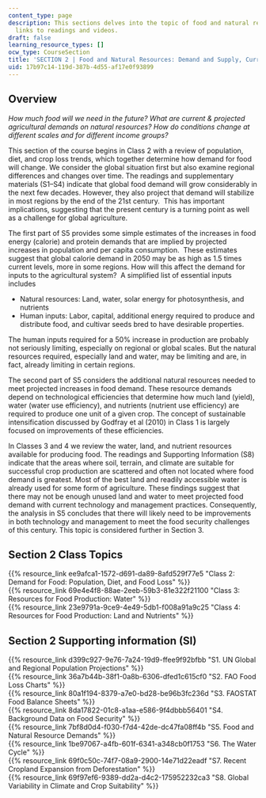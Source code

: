 ```yaml
---
content_type: page
description: This sections delves into the topic of food and natural resources, including
  links to readings and videos.
draft: false
learning_resource_types: []
ocw_type: CourseSection
title: 'SECTION 2 | Food and Natural Resources: Demand and Supply, Current and Projected'
uid: 17b97c14-119d-387b-4d55-af17e0f93899
---
```

## Overview

_How much food will we need in the future? What are current & projected agricultural demands on natural resources? How do conditions change at different scales and for different income groups?_

This section of the course begins in Class 2 with a review of population, diet, and crop loss trends, which together determine how demand for food will change. We consider the global situation first but also examine regional differences and changes over time. The readings and supplementary materials (S1–S4) indicate that global food demand will grow considerably in the next few decades. However, they also project that demand will stabilize in most regions by the end of the 21st century.  This has important implications, suggesting that the present century is a turning point as well as a challenge for global agriculture. 

The first part of S5 provides some simple estimates of the increases in food energy (calorie) and protein demands that are implied by projected increases in population and per capita consumption.  These estimates suggest that global calorie demand in 2050 may be as high as 1.5 times current levels, more in some regions. How will this affect the demand for inputs to the agricultural system?  A simplified list of essential inputs includes

- Natural resources: Land, water, solar energy for photosynthesis, and nutrients
- Human inputs: Labor, capital, additional energy required to produce and distribute food, and cultivar seeds bred to have desirable properties.

The human inputs required for a 50% increase in production are probably not seriously limiting, especially on regional or global scales. But the natural resources required, especially land and water, may be limiting and are, in fact, already limiting in certain regions.

The second part of S5 considers the additional natural resources needed to meet projected increases in food demand. These resource demands depend on technological efficiencies that determine how much land (yield), water (water use efficiency), and nutrients (nutrient use efficiency) are required to produce one unit of a given crop. The concept of sustainable intensification discussed by Godfray et al (2010) in Class 1 is largely focused on improvements of these efficiencies.

In Classes 3 and 4 we review the water, land, and nutrient resources available for producing food. The readings and Supporting Information (S8) indicate that the areas where soil, terrain, and climate are suitable for successful crop production are scattered and often not located where food demand is greatest. Most of the best land and readily accessible water is already used for some form of agriculture. These findings suggest that there may not be enough unused land and water to meet projected food demand with current technology and management practices. Consequently, the analysis in S5 concludes that there will likely need to be improvements in both technology and management to meet the food security challenges of this century. This topic is considered further in Section 3.

## Section 2 Class Topics

{{% resource_link ee9afca1-1572-d691-da89-8afd529f77e5 "Class 2: Demand for Food: Population, Diet, and Food Loss" %}}   
{{% resource_link 69e4e4f8-88ae-2eeb-59b3-81e322f21100 "Class 3: Resources for Food Production: Water" %}}   
{{% resource_link 23e9791a-9ce9-4e49-5db1-f008a91a9c25 "Class 4: Resources for Food Production: Land and Nutrients" %}}

## Section 2 Supporting information (SI)

{{% resource_link d399c927-9e76-7a24-19d9-ffee9f92bfbb "S1. UN Global and Regional Population Projections" %}}   
{{% resource_link 36a7b44b-38f1-0a8b-6306-dfed1c615cf0 "S2. FAO Food Loss Charts" %}}   
{{% resource_link 80a1f194-8379-a7e0-bd28-be96b3fc236d "S3. FAOSTAT Food Balance Sheets" %}}   
{{% resource_link 8da17822-01c8-a1aa-e586-9f4dbbb56401 "S4. Background Data on Food Security" %}}   
{{% resource_link 7bf8d0d4-f030-f7d4-42de-dc47fa08ff4b "S5. Food and Natural Resource Demands" %}}   
{{% resource_link 1be97067-a4fb-601f-6341-a348cb0f1753 "S6. The Water Cycle" %}}   
{{% resource_link 69f0c50c-74f7-08a9-2900-14e71d22eadf "S7. Recent Cropland Expansion from Deforestation" %}}   
{{% resource_link 69f97ef6-9389-dd2a-d4c2-175952232ca3 "S8. Global Variability in Climate and Crop Suitability" %}}